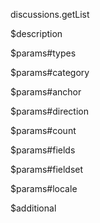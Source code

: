 discussions.getList

$description


$params#types


$params#category


$params#anchor


$params#direction


$params#count


$params#fields


$params#fieldset


$params#locale


$additional
